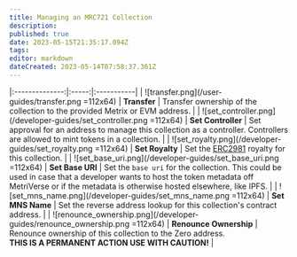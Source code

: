 ```yaml
---
title: Managing an MRC721 Collection
description: 
published: true
date: 2023-05-15T21:35:17.094Z
tags: 
editor: markdown
dateCreated: 2023-05-14T07:58:37.361Z
---
```


  
|:--------------:|:-----:|:-----------|
| ![transfer.png](/user-guides/transfer.png =112x64) |  **Transfer** | Transfer ownership of the collection to the provided Metrix or EVM address. |
| ![set_controller.png](/developer-guides/set_controller.png =112x64) |  **Set Controller** | Set approval for an address to manage this collection as a controller. Controllers are allowed to mint tokens in a collection. |
| ![set_royalty.png](/developer-guides/set_royalty.png =112x64) |  **Set Royalty** | Set the [ERC2981](https://eips.ethereum.org/EIPS/eip-2981) royalty for this collection. |
| ![set_base_uri.png](/developer-guides/set_base_uri.png =112x64) |  **Set Base URI** | Set the `base uri` for the collection. This could be used in case that a developer wants to host the token metadata off MetriVerse or if the metadata is otherwise hosted elsewhere, like IPFS. |
| ![set_mns_name.png](/developer-guides/set_mns_name.png =112x64) |  **Set MNS Name** | Set the reverse address lookup for this collection's contract address. |
| ![renounce_ownership.png](/developer-guides/renounce_ownership.png =112x64) |  **Renounce Ownership** | Renounce ownership of this collection to the Zero address.<br/>**THIS IS A PERMANENT ACTION USE WITH CAUTION!** |